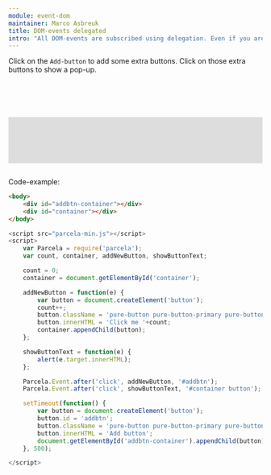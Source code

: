 ```yaml
---
module: event-dom
maintainer: Marco Asbreuk
title: DOM-events delegated
intro: "All DOM-events are subscribed using delegation. Even if you are listening to one node by id-reference. Advantage of this approach is that you can setup the listeners without the need to worry whether the nodes are in the DOM. This examples shows how subscribers of a specific node as well as multiple nodes by a selector are set up. The subscribers are setup before the nodes are in the DOM."
---
```


<style type="text/css">
    #addbtn-container {
        margin-top: 2em;
        min-height: 2.1em;
    }
    #container {
        margin: 2em 0;
        padding: 1em;
        min-height: 4.6em;
        background-color: #ddd;
    }
    #container button {
        margin: 0.25em;
    }
</style>

Click on the `Add-button` to add some extra buttons. Click on those extra buttons to show a pop-up.

<div id="addbtn-container"></div>
<div id="container"></div>


Code-example:

```html
<body>
    <div id="addbtn-container"></div>
    <div id="container"></div>
</body>
```

```js
<script src="parcela-min.js"></script>
<script>
    var Parcela = require('parcela');
    var count, container, addNewButton, showButtonText;

    count = 0;
    container = document.getElementById('container');

    addNewButton = function(e) {
        var button = document.createElement('button');
        count++;
        button.className = 'pure-button pure-button-primary pure-button-bordered';
        button.innerHTML = 'Click me '+count;
        container.appendChild(button);
    };

    showButtonText = function(e) {
        alert(e.target.innerHTML);
    };

    Parcela.Event.after('click', addNewButton, '#addbtn');
    Parcela.Event.after('click', showButtonText, '#container button');

    setTimeout(function() {
        var button = document.createElement('button');
        button.id = 'addbtn';
        button.className = 'pure-button pure-button-primary pure-button-bordered';
        button.innerHTML = 'Add button';
        document.getElementById('addbtn-container').appendChild(button);
    }, 500);

</script>
```

<script src="../../dist/parcela-min.js"></script>
<script>
    var Parcela = require('parcela');
    var count, container, addNewButton, showButtonText;

    count = 0;
    container = document.getElementById('container');

    addNewButton = function(e) {
        var button = document.createElement('button');
        count++;
        button.className = 'pure-button pure-button-primary pure-button-bordered';
        button.innerHTML = 'Click me '+count;
        container.appendChild(button);
    };

    showButtonText = function(e) {
        alert(e.target.innerHTML);
    };

    Parcela.Event.after('click', addNewButton, '#addbtn');
    Parcela.Event.after('click', showButtonText, '#container button');

    setTimeout(function() {
        var button = document.createElement('button');
        button.id = 'addbtn';
        button.className = 'pure-button pure-button-primary pure-button-bordered';
        button.innerHTML = 'Add button';
        document.getElementById('addbtn-container').appendChild(button);
    }, 500);

</script>
